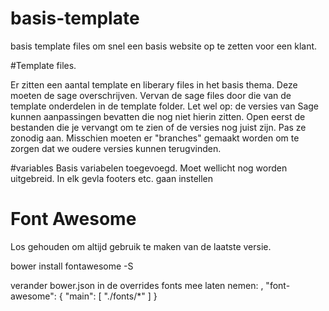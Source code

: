 # basis-template

basis template files om snel een basis website  op te zetten voor een klant. 


#Template files. 

Er zitten een aantal template en liberary files in het basis thema. Deze moeten de sage overschrijven. Vervan de sage files door die van de template onderdelen in de template folder. Let wel op: de versies van Sage kunnen aanpassingen bevatten die nog niet hierin zitten. Open eerst de bestanden die je vervangt om te zien of de versies nog juist zijn. Pas ze zonodig aan.
Misschien moeten er "branches" gemaakt worden om te zorgen dat we oudere versies kunnen terugvinden.

#variables
Basis variabelen toegevoegd. Moet wellicht nog worden uitgebreid. In elk gevla footers etc. gaan instellen




# Font Awesome

Los gehouden om altijd gebruik te maken van de laatste versie.

bower install fontawesome -S

verander bower.json in de overrides fonts mee laten nemen:
,
    "font-awesome": {
      "main": [
        "./fonts/*"
      ]
    }

